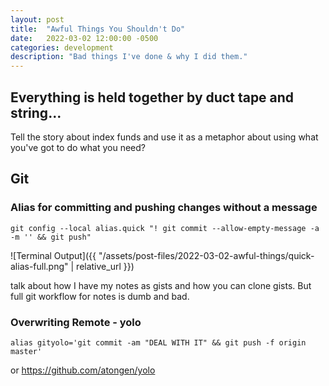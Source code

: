 ```yaml
---
layout: post
title:  "Awful Things You Shouldn't Do"
date:   2022-03-02 12:00:00 -0500
categories: development
description: "Bad things I've done & why I did them."
---
```

## Everything is held together by duct tape and string...

Tell the story about index funds and use it as a metaphor about using what you've got to do what you need?  


## Git 


### Alias for committing and pushing changes without a message
 
```shell
git config --local alias.quick "! git commit --allow-empty-message -a -m '' && git push"

```

![Terminal Output]({{ "/assets/post-files/2022-03-02-awful-things/quick-alias-full.png" | relative_url }})

talk about how I have my notes as gists and how you can clone gists. But full git workflow for notes is dumb and bad. 


### Overwriting Remote - yolo

```
alias gityolo='git commit -am "DEAL WITH IT" && git push -f origin master'
``` 
or 
https://github.com/atongen/yolo


<!--

Markdown is a lightweight and easy-to-use syntax for styling your writing. It includes conventions for

```markdown
Syntax highlighted code block

# Header 1
## Header 2
### Header 3

- Bulleted
- List

1. Numbered
2. List

**Bold** and _Italic_ and `Code` text

[Link](url) and ![Image](src)
```

For more details see [GitHub Flavored Markdown](https://guides.github.com/features/mastering-markdown/).

### Jekyll Themes

Your Pages site will use the layout and styles from the Jekyll theme you have selected in your [repository settings](https://github.com/BriceShatzer/blog/settings). The name of this theme is saved in the Jekyll `_config.yml` configuration file.

### Support or Contact

Having trouble with Pages? Check out our [documentation](https://help.github.com/categories/github-pages-basics/) or [contact support](https://github.com/contact) and we’ll help you sort it out.
-->
